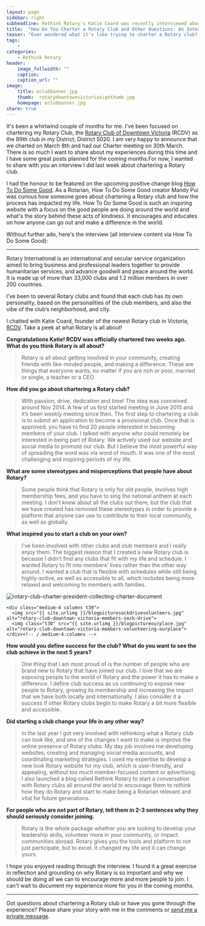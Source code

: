 ```yaml
---
layout: page
sidebar: right
subheadline: Rethink Rotary's Katie Coard was recently interviewed about chartering a Rotary club, Rotary stereotypes and why Rotary is so important
title:  "How Do You Charter a Rotary Club and Other Questions: An Interview"
teaser: "Ever wondered what it's like trying to charter a Rotary club? Rethink Rotary's Katie Coard shared her experiences in a recent interview on the upcoming social good blog <a href="http://howtodosomegood.com/">How To Do Some Good</a>."
tags:
    - 
categories:
    - Rethink Rotary
header:
    image_fullwidth: ""
    caption: 
    caption_url: ""
image:
    title: eclubbanner.jpg
    thumb:  rotarydowntownvictoriasignthumb.jpg
    homepage: eclubbanner.jpg
share: true
---
```

It's been a whirlwind couple of months for me. I've been focused on chartering my Rotary Club, the <a href="http://rcdv.ca">Rotary Club of Downtown Victoria</a> (RCDV) as the 89th club in my District, District 5020. I am very happy to announce that we charted on March 8th and had our Charter meeting on 30th March. There is so much I want to share about my experiences during this time and I have some great posts planned for the coming months.For now, I wanted to share with you an interview I did last week about chartering a Rotary club. 


I had the honour to be featured on the upcoming positive change blog <a href="http://howtodosomegood.com/">How To Do Some Good</a>. As a Rotarian, How To Do Some Good creator Mandy Pui was curious how someone goes about chartering a Rotary club and how the process has impacted my life. How To Do Some Good is such an inspiring website with a focus on the good people are doing around the world and what's the story behind these acts of kindness. It encourages and educates on how anyone can go out and make a difference in the world. 

Without further ado, here's the interview (all interview content via How To Do Some Good):

<hr>
Rotary International is an international and secular service organization aimed to bring business and professional leaders together to provide humanitarian services, and advance goodwill and peace around the world.  It is made up of more than 33,000 clubs and 1.2 million members in over 200 countries.

I’ve been to several Rotary clubs and found that each club has its own personality, based on the personalities of the club members, and also the vibe of the club’s neighborhood, and city.

I chatted with Katie Coard, founder of the newest Rotary club in Victoria, <a href="https://www.facebook.com/rotarydowntownvictoria/?fref=ts">RCDV</a>. Take a peek at what Rotary is all about!

<strong>Congratulations Katie! RCDV was officially chartered two weeks ago. What do you think Rotary is all about?</strong>
<blockquote>Rotary is all about getting involved in your community, creating friends with like-minded people, and making a difference. These are things that everyone wants, no matter if you are rich or poor, married or single, a teacher or a CEO.</blockquote>

<strong>How did you go about chartering a Rotary club?</strong>
<blockquote>With passion, drive, dedication and time! The idea was conceived around Nov 2014. A few of us first started meeting in June 2015 and it’s been weekly meeting since then.  The first step to chartering a club is to submit an application to become a provisional club. Once that is approved, you have to find 20 people interested in becoming members of your club. I talked with anyone who could remotely be interested in being part of Rotary. We actively used our website and social media to promote our club. But I believe the most powerful way of spreading the word was via word of mouth. It was one of the most challenging and inspiring periods of my life.</blockquote>

<strong>What are some stereotypes and misperceptions that people have about Rotary?</strong>
<blockquote>Some people think that Rotary is only for old people, involves high membership fees, and you have to sing the national anthem at each meeting. I don’t know about all the clubs out there, but the club that we have created has removed these stereotypes in order to provide a platform that anyone can use to contribute to their local community, as well as globally.</blockquote>

<strong>What inspired you to start a club on your own?</strong>
<blockquote>I’ve been involved with other clubs and club members and I really enjoy them. The biggest reason that I created a new Rotary club is because I didn’t find any clubs that fit with my life and schedule.  I wanted Rotary to fit into members’ lives rather than the other way around. I wanted a club that is flexible with schedules while still being highly-active, as well as accessible to all, which includes being more relaxed and welcoming to members with families.</blockquote>

<div class="row">
    <div class="medium-8 columns t30">
        <img src="{{ site.urlimg }}/charter-night-rotary-downtown-victoria.jpg" alt="rotary-club-charter-president-collecting-charter-document">
    </div><!-- /.medium-8.columns -->

    <div class="medium-4 columns t30">
      <img src="{{ site.urlimg }}/blogpicturesockdrivevolunteers.jpg" alt="rotary-club-downtown-victoria-members-sock-drive">
      <img class="t30" src="{{ site.urlimg }}/blogpictureourplace.jpg" alt="rotary-club-downtown-victoria-members-volunteering-ourplace">
    </div><!-- /.medium-4.columns -->

</div><!-- /.row -->

<strong>How would you define success for the club? What do you want to see the club achieve in the next 5 years?</strong>
<blockquote>One thing that I am most proud of is the number of people who are brand new to Rotary that have joined our club. I love that we are exposing people to the world of Rotary and the power it has to make a difference.  I define club success as us continuing to expose new people to Rotary, growing its membership and increasing the impact that we have both locally and internationally. I also consider it a success if other Rotary clubs begin to make Rotary a bit more flexible and accessible.</blockquote>

<strong>Did starting a club change your life in any other way?</strong>
<blockquote>In the last year I got very involved with rethinking what a Rotary club can look like, and one of the changes I want to make is improve the online presence of Rotary clubs. My day job involves me developing websites, creating and managing social media accounts, and coordinating marketing strategies.  I used my expertise to develop a new look Rotary website for my club, which is user-friendly, and appealing, without too much member-focused content or advertising. I also launched a blog called Rethink Rotary to start a conversation with Rotary clubs all around the world to encourage them to rethink how they do Rotary and start to make being a Rotarian relevant and vital for future generations.</blockquote>

<strong>For people who are not part of Rotary, tell them in 2-3 sentences why they should seriously consider joining.</strong>
<blockquote>Rotary is the whole package whether you are looking to develop your leadership skills, volunteer more in your community, or impact communities abroad. Rotary gives you the tools and platform to not just participate, but to excel. It changed my life and it can change yours.</blockquote>

I hope you enjoyed reading through the interview. I found it a great exercise in reflection and grounding on why Rotary is so important and why we should be doing all we can to encourage more and more people to join. I can't wait to document my experience more for you in the coming months.

<hr>
</hr>
Got questions about chartering a Rotary club or have you gone through the experience? Please share your story with me in the comments or <a href="http://rethinkrotary.com/contact/">send me a private message</a>.

<!-- ## Other Post Formats
{: .t60 }
{% include list-posts.html tag='post format' %} -->
